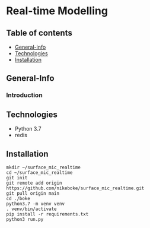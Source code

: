# Real-time Modelling 

## Table of contents
* [General-info](#general-info)
* [Technologies](#technologies)
* [Installation](#Installation)

## General-Info
### Introduction

## Technologies
* Python 3.7
* redis

## Installation
``` console
mkdir ~/surface_mic_realtime
cd ~/surface_mic_realtime
git init
git remote add origin https://github.com/nikeboke/surface_mic_realtime.git
git pull origin main
cd ./boke
python3.7 -m venv venv
. venv/bin/activate
pip install -r requirements.txt
python3 run.py
```
